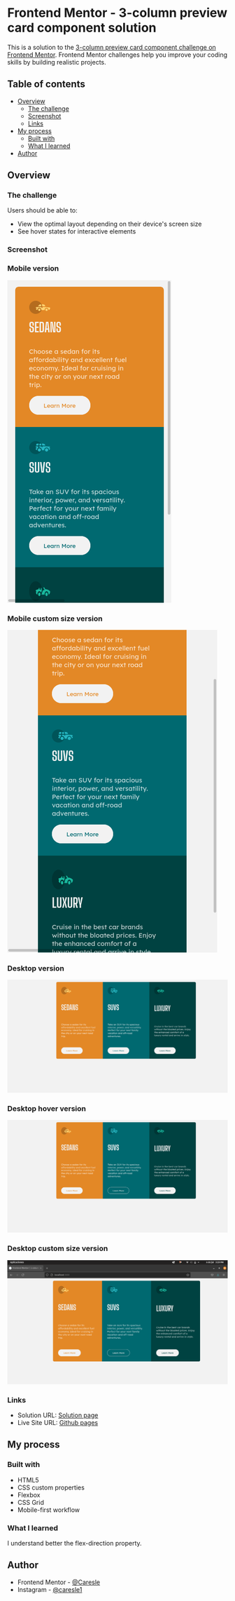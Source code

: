 # Frontend Mentor - 3-column preview card component solution

This is a solution to the [3-column preview card component challenge on Frontend Mentor](https://www.frontendmentor.io/challenges/3column-preview-card-component-pH92eAR2-). Frontend Mentor challenges help you improve your coding skills by building realistic projects. 

## Table of contents

- [Overview](#overview)
  - [The challenge](#the-challenge)
  - [Screenshot](#screenshot)
  - [Links](#links)
- [My process](#my-process)
  - [Built with](#built-with)
  - [What I learned](#what-i-learned)
- [Author](#author)

## Overview

### The challenge

Users should be able to:

- View the optimal layout depending on their device's screen size
- See hover states for interactive elements

### Screenshot

### Mobile version

![](./readme-src/mobile-version.png)

### Mobile custom size version

![](./readme-src/mobile-custom-size.png)

### Desktop version

![](./readme-src/desktop-version.png)

### Desktop hover version

![](./readme-src/desktop-hover-version.png)

### Desktop custom size version

![](./readme-src/desktop-custom-size.png)

### Links
- Solution URL: [Solution page](https://www.frontendmentor.io/solutions/html-css-BhYI3t-BB)
- Live Site URL: [Github pages](https://caresle.github.io/3-column-preview-card-component/)

## My process

### Built with

- HTML5
- CSS custom properties
- Flexbox
- CSS Grid
- Mobile-first workflow

### What I learned

I understand better the flex-direction property.

## Author

- Frontend Mentor - [@Caresle](https://www.frontendmentor.io/profile/Caresle)
- Instagram - [@caresle1](https://instagram.com/caresle1)
